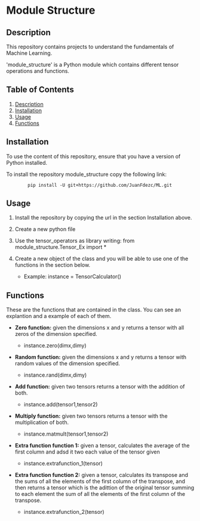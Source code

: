 # Module Structure

## Description
This repository contains projects to understand the fundamentals of Machine Learning. 

'module_structure' is a Python module which contains different tensor operations and functions.

## Table of Contents

1. [Description](#description)
2. [Installation](#installation)
3. [Usage](#usage)
4. [Functions](#functions)

## Installation

To use the content of this repository, ensure that you have a version of Python installed. 

To install the repository module_structure copy the following link:

            pip install -U git+https://github.com/JuanFdezc/ML.git

## Usage
1. Install the repository by copying the url in the section Installation above.
2. Create a new python file
3. Use the tensor_operators as library writing:   from module_structure.Tensor_Ex import *
4. Create a new object of the class and you will be able to use one of the functions in the section below.

   - Example: instance = TensorCalculator()

## Functions
These are the functions that are contained in the class. You can see an explantion and a example of each of them.

+ **Zero function:** given the dimensions x and y returns a tensor with all zeros of the dimension specified.

  - instance.zero(dimx,dimy)
+ **Random function:** given the dimensions x and y returns a tensor with random values of the dimension specified.

  - instance.rand(dimx,dimy)
+ **Add function:** given two tensors returns a tensor with the addition of both.
  
  - instance.add(tensor1,tensor2)
+ **Multiply function:** given two tensors returns a tensor with the multiplication of both.

  - instance.matmult(tensor1,tensor2)
+ **Extra function function 1:** given a tensor, calculates the average of the first column and adsd it two each value of the tensor given

  - instance.extrafunction_1(tensor)
+ **Extra function function 2:** given a tensor, calculates its transpose and the sums of all the elements of the first column of the transpose, and then returns
  a tensor which is the adittion of the original tensor summing to each element the sum of all the elements of the first column of the transpose.
  
  - instance.extrafunction_2(tensor)
